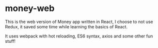 # money-web
This is the web version of Money app written in React, I choose to not use Redux, it saved some time while learning the basics of React.

It uses webpack with hot reloading, ES6 syntax, axios and some other fun stuff!
